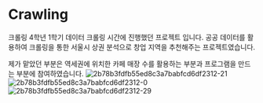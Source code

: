 # Crawling
크롤링
4학년 1학기 데이터 크롤링 시간에 진행했던 프로젝트 입니다.
공공 데이터를 활용하여 크롤링을 통한 서울시 상권 분석으로 창업 지역을 추천해주는 프로젝트였습니다.

제가 맡았던 부분은 역세권에 위치한 카페 매장 수를 활용하는 부분과 프로그램을 만드는 부분에 참여하였습니다.
![2b78b3fdfb55ed8c3a7babfcd6df2312-21](https://github.com/keev-LIM/Crawling/assets/111167650/3aa2f567-3bf3-4a6c-a9c5-4779ecd3904d)
![2b78b3fdfb55ed8c3a7babfcd6df2312-0](https://github.com/keev-LIM/Crawling/assets/111167650/4241bf9d-12c3-4ee8-a9d9-49695f8b1011)
![2b78b3fdfb55ed8c3a7babfcd6df2312-29](https://github.com/keev-LIM/Crawling/assets/111167650/f3128873-74d1-43f9-9f3f-77bce9ff3d33)
